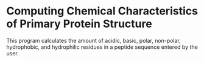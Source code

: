# Computing Chemical Characteristics of Primary Protein Structure

This program calculates the amount of acidic, basic, polar, non-polar, hydrophobic, and hydrophilic residues in a peptide sequence entered by the user.
